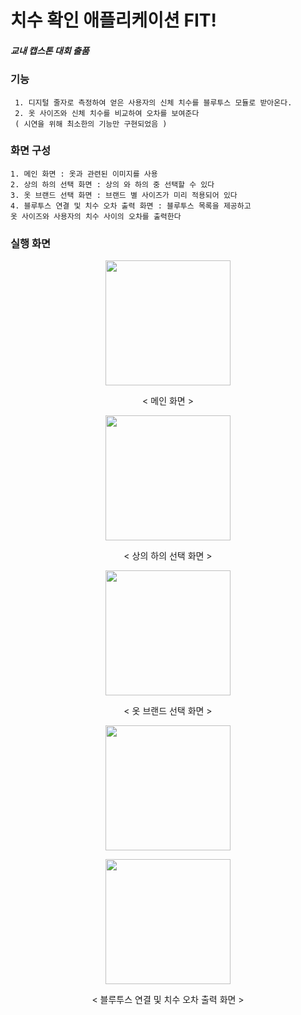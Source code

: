 
# 치수 확인 애플리케이션 FIT!

##### 교내 캡스톤 대회 출품

### 기능

```
 1. 디지털 줄자로 측정하여 얻은 사용자의 신체 치수를 블루투스 모듈로 받아온다.
 2. 옷 사이즈와 신체 치수를 비교하여 오차를 보여준다
 ( 시연을 위해 최소한의 기능만 구현되었음 )
```
### 화면 구성

```
1. 메인 화면 : 옷과 관련된 이미지를 사용
2. 상의 하의 선택 화면 : 상의 와 하의 중 선택할 수 있다
3. 옷 브랜드 선택 화면 : 브랜드 별 사이즈가 미리 적용되어 있다
4. 블루투스 연결 및 치수 오차 출력 화면 : 블루투스 목록을 제공하고
옷 사이즈와 사용자의 치수 사이의 오차를 출력한다
``` 
 
  
### 실행 화면



<p align="center"><img src="https://user-images.githubusercontent.com/83719746/121415848-1b4fd100-c9a3-11eb-9610-dea96df07b5a.jpg" width=200px > </p>
<p align="center">< 메인 화면 ></p>


<p align="center"><img src="https://user-images.githubusercontent.com/83719746/121414757-f9098380-c9a1-11eb-931a-4bae23bb8f51.png" width=200px ></p>

<p align="center">< 상의 하의 선택 화면 ></p>


<p align="center"><img src="https://user-images.githubusercontent.com/83719746/121415622-e8a5d880-c9a2-11eb-989e-b7b040892683.png" width=200px ></p>
<p align="center">< 옷 브랜드 선택 화면 ></p>


<p align="center"><img src="https://user-images.githubusercontent.com/83719746/121415424-aed4d200-c9a2-11eb-9932-45125b83fa50.png"  width=200px  ></p>
<p align="center"><img src="https://user-images.githubusercontent.com/83719746/121416028-4d613300-c9a3-11eb-900f-49e25fdc364f.png"  width=200px ></p>
<p align="center">< 블루투스 연결 및 치수 오차 출력 화면 ></p>
